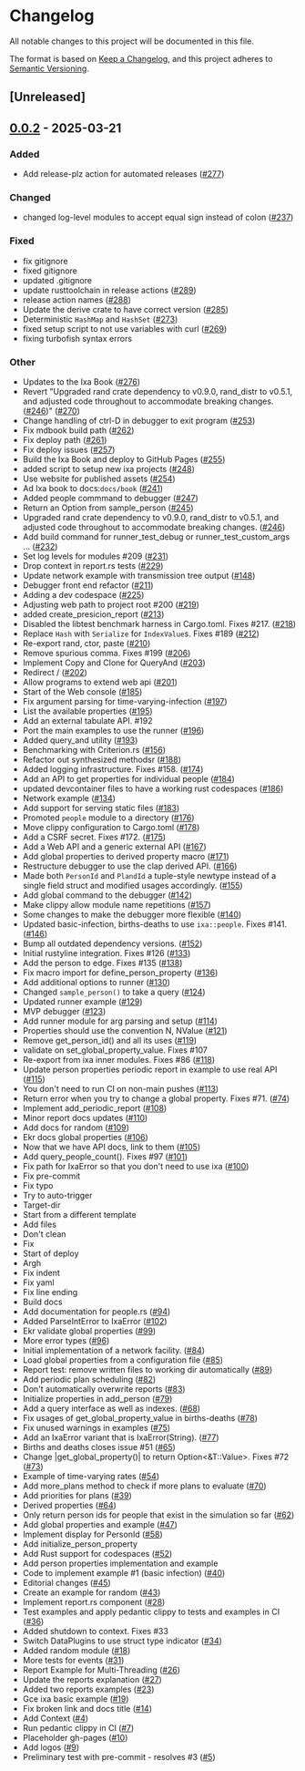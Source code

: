 # Changelog

All notable changes to this project will be documented in this file.

The format is based on [Keep a Changelog](https://keepachangelog.com/en/1.0.0/),
and this project adheres to [Semantic Versioning](https://semver.org/spec/v2.0.0.html).

## [Unreleased]

## [0.0.2](https://github.com/CDCgov/ixa/compare/ixa-v0.0.1...ixa-v0.0.2) - 2025-03-21

### Added

- Add release-plz action for automated releases ([#277](https://github.com/CDCgov/ixa/pull/277))

### Changed

- changed log-level modules to accept equal sign instead of colon ([#237](https://github.com/CDCgov/ixa/pull/237))

### Fixed

- fix gitignore
- fixed gitignore
- updated .gitignore
- update rusttoolchain in release actions ([#289](https://github.com/CDCgov/ixa/pull/289))
- release action names ([#288](https://github.com/CDCgov/ixa/pull/288))
- Update the derive crate to have correct version ([#285](https://github.com/CDCgov/ixa/pull/285))
- Deterministic `HashMap` and `HashSet` ([#273](https://github.com/CDCgov/ixa/pull/273))
- fixed setup script to not use variables with curl ([#269](https://github.com/CDCgov/ixa/pull/269))
- fixing turbofish syntax errors

### Other

- Updates to the Ixa Book ([#276](https://github.com/CDCgov/ixa/pull/276))
- Revert "Upgraded rand crate dependency to v0.9.0, rand_distr to v0.5.1, and adjusted code throughout to accommodate breaking changes. ([#246](https://github.com/CDCgov/ixa/pull/246))" ([#270](https://github.com/CDCgov/ixa/pull/270))
- Change handling of ctrl-D in debugger to exit program ([#253](https://github.com/CDCgov/ixa/pull/253))
- Fix mdbook build path ([#262](https://github.com/CDCgov/ixa/pull/262))
- Fix deploy path ([#261](https://github.com/CDCgov/ixa/pull/261))
- Fix deploy issues ([#257](https://github.com/CDCgov/ixa/pull/257))
- Build the Ixa Book and deploy to GitHub Pages ([#255](https://github.com/CDCgov/ixa/pull/255))
- added script to setup new ixa projects ([#248](https://github.com/CDCgov/ixa/pull/248))
- Use website for published assets ([#254](https://github.com/CDCgov/ixa/pull/254))
- Ad Ixa book to docs:`docs/book` ([#241](https://github.com/CDCgov/ixa/pull/241))
- Added people commmand to debugger ([#247](https://github.com/CDCgov/ixa/pull/247))
- Return an Option from sample_person ([#245](https://github.com/CDCgov/ixa/pull/245))
- Upgraded rand crate dependency to v0.9.0, rand_distr to v0.5.1, and adjusted code throughout to accommodate breaking changes. ([#246](https://github.com/CDCgov/ixa/pull/246))
- Add build command for runner_test_debug or runner_test_custom_args … ([#232](https://github.com/CDCgov/ixa/pull/232))
- Set log levels for modules #209 ([#231](https://github.com/CDCgov/ixa/pull/231))
- Drop context in report.rs tests ([#229](https://github.com/CDCgov/ixa/pull/229))
- Update network example with transmission tree output ([#148](https://github.com/CDCgov/ixa/pull/148))
- Debugger front end refactor ([#211](https://github.com/CDCgov/ixa/pull/211))
- Adding a dev codespace ([#225](https://github.com/CDCgov/ixa/pull/225))
- Adjusting web path to project root #200 ([#219](https://github.com/CDCgov/ixa/pull/219))
- added create_presicion_report ([#213](https://github.com/CDCgov/ixa/pull/213))
- Disabled the libtest benchmark harness in Cargo.toml. Fixes #217. ([#218](https://github.com/CDCgov/ixa/pull/218))
- Replace `Hash` with `Serialize` for `IndexValue`s. Fixes #189 ([#212](https://github.com/CDCgov/ixa/pull/212))
- Re-export rand, ctor, paste ([#210](https://github.com/CDCgov/ixa/pull/210))
- Remove spurious comma. Fixes #199 ([#206](https://github.com/CDCgov/ixa/pull/206))
- Implement Copy and Clone for QueryAnd ([#203](https://github.com/CDCgov/ixa/pull/203))
- Redirect / ([#202](https://github.com/CDCgov/ixa/pull/202))
- Allow programs to extend web api ([#201](https://github.com/CDCgov/ixa/pull/201))
- Start of the Web console ([#185](https://github.com/CDCgov/ixa/pull/185))
- Fix argument parsing for time-varying-infection ([#197](https://github.com/CDCgov/ixa/pull/197))
- List the available properties ([#195](https://github.com/CDCgov/ixa/pull/195))
- Add an external tabulate API. #192
- Port the main examples to use the runner ([#196](https://github.com/CDCgov/ixa/pull/196))
- Added query_and utility ([#193](https://github.com/CDCgov/ixa/pull/193))
- Benchmarking with Criterion.rs ([#156](https://github.com/CDCgov/ixa/pull/156))
- Refactor out synthesized methodsr ([#188](https://github.com/CDCgov/ixa/pull/188))
- Added logging infrastructure. Fixes #158. ([#174](https://github.com/CDCgov/ixa/pull/174))
- Add an API to get properties for individual people ([#184](https://github.com/CDCgov/ixa/pull/184))
- updated devcontainer files to have a working rust codespaces ([#186](https://github.com/CDCgov/ixa/pull/186))
- Network example ([#134](https://github.com/CDCgov/ixa/pull/134))
- Add support for serving static files ([#183](https://github.com/CDCgov/ixa/pull/183))
- Promoted `people` module to a directory ([#176](https://github.com/CDCgov/ixa/pull/176))
- Move clippy configuration to Cargo.toml ([#178](https://github.com/CDCgov/ixa/pull/178))
- Add a CSRF secret. Fixes #172. ([#175](https://github.com/CDCgov/ixa/pull/175))
- Add a Web API and a generic external API ([#167](https://github.com/CDCgov/ixa/pull/167))
- Add global properties to derived property macro ([#171](https://github.com/CDCgov/ixa/pull/171))
- Restructure debugger to use the clap derived API. ([#166](https://github.com/CDCgov/ixa/pull/166))
- Made both `PersonId` and `PlandId` a tuple-style newtype instead of a single field struct and modified usages accordingly. ([#155](https://github.com/CDCgov/ixa/pull/155))
- Add global command to the debugger ([#142](https://github.com/CDCgov/ixa/pull/142))
- Make clippy allow module name repetitions ([#157](https://github.com/CDCgov/ixa/pull/157))
- Some changes to make the debugger more flexible ([#140](https://github.com/CDCgov/ixa/pull/140))
- Updated basic-infection, births-deaths to use `ixa::people`. Fixes #141. ([#146](https://github.com/CDCgov/ixa/pull/146))
- Bump all outdated dependency versions. ([#152](https://github.com/CDCgov/ixa/pull/152))
- Initial rustyline integration. Fixes #126 ([#133](https://github.com/CDCgov/ixa/pull/133))
- Add the person to edge. Fixes #135 ([#138](https://github.com/CDCgov/ixa/pull/138))
- Fix macro import for define_person_property ([#136](https://github.com/CDCgov/ixa/pull/136))
- Add additional options to runner ([#130](https://github.com/CDCgov/ixa/pull/130))
- Changed `sample_person()` to take a query ([#124](https://github.com/CDCgov/ixa/pull/124))
- Updated runner example ([#129](https://github.com/CDCgov/ixa/pull/129))
- MVP debugger ([#123](https://github.com/CDCgov/ixa/pull/123))
- Add runner module for arg parsing and setup ([#114](https://github.com/CDCgov/ixa/pull/114))
- Properties should use the convention N, NValue ([#121](https://github.com/CDCgov/ixa/pull/121))
- Remove get_person_id() and all its uses ([#119](https://github.com/CDCgov/ixa/pull/119))
- validate on set_global_property_value. Fixes #107
- Re-export from ixa inner modules. Fixes #86 ([#118](https://github.com/CDCgov/ixa/pull/118))
- Update person properties periodic report in example to use real API ([#115](https://github.com/CDCgov/ixa/pull/115))
- You don't need to run CI on non-main pushes ([#113](https://github.com/CDCgov/ixa/pull/113))
- Return error when you try to change a global property. Fixes #71. ([#74](https://github.com/CDCgov/ixa/pull/74))
- Implement add_periodic_report ([#108](https://github.com/CDCgov/ixa/pull/108))
- Minor report docs updates ([#110](https://github.com/CDCgov/ixa/pull/110))
- Add docs for random ([#109](https://github.com/CDCgov/ixa/pull/109))
- Ekr docs global properties ([#106](https://github.com/CDCgov/ixa/pull/106))
- Now that we have API docs, link to them ([#105](https://github.com/CDCgov/ixa/pull/105))
- Add query_people_count(). Fixes #97 ([#101](https://github.com/CDCgov/ixa/pull/101))
- Fix path for IxaError so that you don't need to use ixa ([#100](https://github.com/CDCgov/ixa/pull/100))
- Fix pre-commit
- Fix typo
- Try to auto-trigger
- Target-dir
- Start from a different template
- Add files
- Don't clean
- Fix
- Start of deploy
- Argh
- Fix indent
- Fix yaml
- Fix line ending
- Build docs
- Add documentation for people.rs ([#94](https://github.com/CDCgov/ixa/pull/94))
- Added ParseIntError to IxaError ([#102](https://github.com/CDCgov/ixa/pull/102))
- Ekr validate global properties ([#99](https://github.com/CDCgov/ixa/pull/99))
- More error types ([#96](https://github.com/CDCgov/ixa/pull/96))
- Initial implementation of a network facility. ([#84](https://github.com/CDCgov/ixa/pull/84))
- Load global properties from a configuration file ([#85](https://github.com/CDCgov/ixa/pull/85))
- Report test: remove written files to working dir automatically ([#89](https://github.com/CDCgov/ixa/pull/89))
- Add periodic plan scheduling ([#82](https://github.com/CDCgov/ixa/pull/82))
- Don't automatically overwrite reports ([#83](https://github.com/CDCgov/ixa/pull/83))
- Initialize properties in add_person ([#79](https://github.com/CDCgov/ixa/pull/79))
- Add a query interface as well as indexes. ([#68](https://github.com/CDCgov/ixa/pull/68))
- Fix usages of get_global_property_value in births-deaths ([#78](https://github.com/CDCgov/ixa/pull/78))
- Fix unused warnings in examples ([#75](https://github.com/CDCgov/ixa/pull/75))
- Add an IxaError variant that is IxaError(String). ([#77](https://github.com/CDCgov/ixa/pull/77))
- Births and deaths closes issue #51 ([#65](https://github.com/CDCgov/ixa/pull/65))
- Change |get_global_property()| to return Option<&T::Value>. Fixes #72 ([#73](https://github.com/CDCgov/ixa/pull/73))
- Example of time-varying rates ([#54](https://github.com/CDCgov/ixa/pull/54))
- Add more_plans method to check if more plans to evaluate ([#70](https://github.com/CDCgov/ixa/pull/70))
- Add priorities for plans ([#39](https://github.com/CDCgov/ixa/pull/39))
- Derived properties ([#64](https://github.com/CDCgov/ixa/pull/64))
- Only return person ids for people that exist in the simulation so far ([#62](https://github.com/CDCgov/ixa/pull/62))
- Add global properties and example ([#47](https://github.com/CDCgov/ixa/pull/47))
- Implement display for PersonId ([#58](https://github.com/CDCgov/ixa/pull/58))
- Add initialize_person_property
- Add Rust support for codespaces ([#52](https://github.com/CDCgov/ixa/pull/52))
- Add person properties implementation and example
- Code to implement example #1 (basic infection) ([#40](https://github.com/CDCgov/ixa/pull/40))
- Editorial changes ([#45](https://github.com/CDCgov/ixa/pull/45))
- Create an example for random ([#43](https://github.com/CDCgov/ixa/pull/43))
- Implement report.rs component ([#28](https://github.com/CDCgov/ixa/pull/28))
- Test examples and apply pedantic clippy to tests and examples in CI ([#36](https://github.com/CDCgov/ixa/pull/36))
- Added shutdown to context. Fixes #33
- Switch DataPlugins to use struct type indicator ([#34](https://github.com/CDCgov/ixa/pull/34))
- Added random module ([#18](https://github.com/CDCgov/ixa/pull/18))
- More tests for events ([#31](https://github.com/CDCgov/ixa/pull/31))
- Report Example for Multi-Threading ([#26](https://github.com/CDCgov/ixa/pull/26))
- Update the reports explanation ([#27](https://github.com/CDCgov/ixa/pull/27))
- Added two reports examples ([#23](https://github.com/CDCgov/ixa/pull/23))
- Gce ixa basic example ([#19](https://github.com/CDCgov/ixa/pull/19))
- Fix broken link and docs title ([#14](https://github.com/CDCgov/ixa/pull/14))
- Add Context ([#4](https://github.com/CDCgov/ixa/pull/4))
- Run pedantic clippy in CI ([#7](https://github.com/CDCgov/ixa/pull/7))
- Placeholder gh-pages ([#10](https://github.com/CDCgov/ixa/pull/10))
- Add logos ([#9](https://github.com/CDCgov/ixa/pull/9))
- Preliminary test with pre-commit - resolves #3 ([#5](https://github.com/CDCgov/ixa/pull/5))

